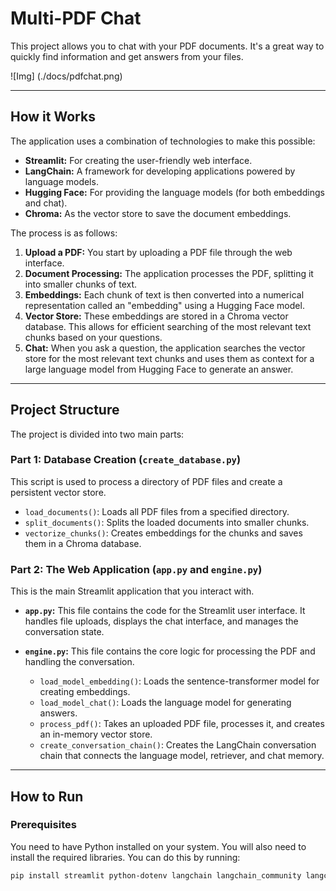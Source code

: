 # Multi-PDF Chat

This project allows you to chat with your PDF documents. It's a great way to quickly find information and get answers from your files.

![Img] (./docs/pdfchat.png)

---

## How it Works

The application uses a combination of technologies to make this possible:

* **Streamlit:** For creating the user-friendly web interface.
* **LangChain:** A framework for developing applications powered by language models.
* **Hugging Face:** For providing the language models (for both embeddings and chat).
* **Chroma:** As the vector store to save the document embeddings.

The process is as follows:

1.  **Upload a PDF:** You start by uploading a PDF file through the web interface.
2.  **Document Processing:** The application processes the PDF, splitting it into smaller chunks of text.
3.  **Embeddings:** Each chunk of text is then converted into a numerical representation called an "embedding" using a Hugging Face model.
4.  **Vector Store:** These embeddings are stored in a Chroma vector database. This allows for efficient searching of the most relevant text chunks based on your questions.
5.  **Chat:** When you ask a question, the application searches the vector store for the most relevant text chunks and uses them as context for a large language model from Hugging Face to generate an answer.

---

## Project Structure

The project is divided into two main parts:

### Part 1: Database Creation (`create_database.py`)

This script is used to process a directory of PDF files and create a persistent vector store.

* `load_documents()`: Loads all PDF files from a specified directory.
* `split_documents()`: Splits the loaded documents into smaller chunks.
* `vectorize_chunks()`: Creates embeddings for the chunks and saves them in a Chroma database.

### Part 2: The Web Application (`app.py` and `engine.py`)

This is the main Streamlit application that you interact with.

* **`app.py`:** This file contains the code for the Streamlit user interface. It handles file uploads, displays the chat interface, and manages the conversation state.

* **`engine.py`:** This file contains the core logic for processing the PDF and handling the conversation.
    * `load_model_embedding()`: Loads the sentence-transformer model for creating embeddings.
    * `load_model_chat()`: Loads the language model for generating answers.
    * `process_pdf()`: Takes an uploaded PDF file, processes it, and creates an in-memory vector store.
    * `create_conversation_chain()`: Creates the LangChain conversation chain that connects the language model, retriever, and chat memory.

---

## How to Run

### Prerequisites

You need to have Python installed on your system. You will also need to install the required libraries. You can do this by running:

```bash
pip install streamlit python-dotenv langchain langchain_community langchain-chroma langchain-huggingface pypdf

